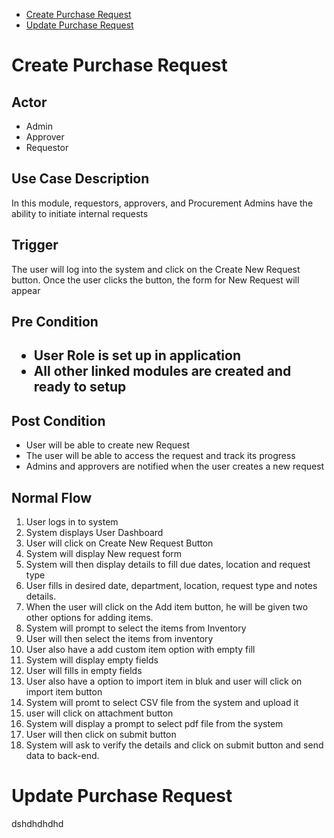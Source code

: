 - [Create  Purchase Request](#create-purchase-request)
- [Update  Purchase Request](#update-purchase-request)
# Create  Purchase Request
<h2>Actor</h2>
<ul>
  <li>Admin</li>
  <li>Approver</li>
  <li>Requestor</li>
</ul>
  <h2>Use Case Description</h2>  
  <p>
  In this module, requestors, approvers, and Procurement Admins have the ability to initiate internal requests  
  </p>
   <h2>Trigger</h2>
  <p>The user will log into the system and click on the Create New Request button. Once the user clicks the button, the form for New Request will appear </p>
  <h2>Pre Condition<h2>
   <ul>
   <li>User Role is set up in application</li>
   <li>All other linked modules are created and ready to setup</li>
   </ul>
   <h2>Post Condition</h2>
   <ul>
   <li>User will be able to create new Request</li>
   <li>The user will be able to access the request and track its progress</li>
   <li>Admins and approvers are notified when the user creates a new request</li>
   </ul>
   <h2>Normal Flow</h2>
   <ol>
   <li>User logs in to system</li>
   <li>System displays User Dashboard</li>
   <li>User will click on Create New Request Button</li>
    <li>System will display New request form </li>
   <li>System will then display details to fill due dates, location and request type </li>
   <li>User fills in desired date, department, location, request type and notes details.</li>
    
   <li>When the user will click on the Add item button, he will be given two other options for adding items.</li>
   <li>System will prompt to select the items from Inventory</li>
   <li>User will then select the items from inventory</li>
   <li>User also have a add custom item option with empty fill</li>
   <li>System will display empty fields </li>
   <li>User will fills in empty fields </li>
   <li>User also have a option to import item in bluk and user will click on import item button </li>
   <li>System will promt to select CSV file from the system and upload it </li>
   <li>user will click on attachment button</li>
   <li>System will display a prompt to select pdf file from the system </li>
   <li>User will then click on submit button </li>
   <li>System will ask to verify the details and click on submit button and send data to back-end. </li>
   
   

   
   
   
   
   
   
   
   
   </ol>

# Update Purchase Request
dshdhdhdhd
